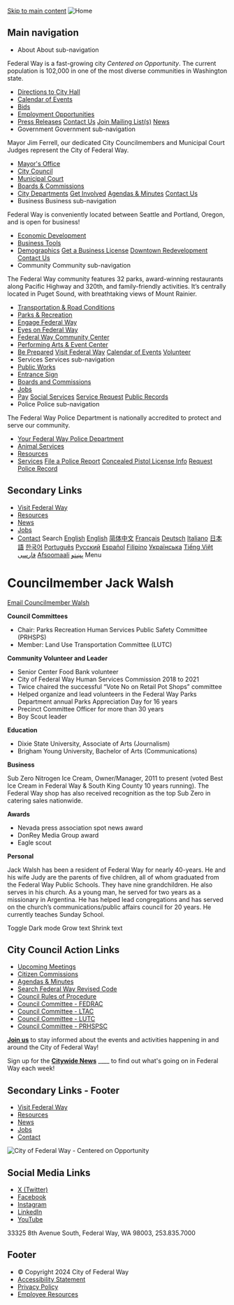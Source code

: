  [Skip to main content](https://www.cityoffederalway.com/page/councilmember-jack-walsh/)   ![Home](https://www.cityoffederalway.com/themes/fedway_theme/images/FW_Logo-Horizontal_full-color-resized.png)  

## Main navigation

 *  About About sub-navigation   

Federal Way is a fast-growing city  *Centered on Opportunity*. The current population is 102,000 in one of the most diverse communities in Washington state.  

   *  [Directions to City Hall](https://www.cityoffederalway.com/page/directions-city-hallcourtpolice)  
   *  [Calendar of Events](https://www.cityoffederalway.com/calendar)  
   *  [Bids](https://www.cityoffederalway.com/bids)  
   *  [Employment Opportunities](https://www.governmentjobs.com/careers/federalway)  
   *  [Press Releases](https://www.cityoffederalway.com/page/press-releases)   [Contact Us](https://www.cityoffederalway.com/page/contact-us)   [Join Mailing List(s)](https://www.cityoffederalway.com/page/e-newsletter-sign)   [News](https://www.cityoffederalway.com/page/press-releases)  
 *  Government Government sub-navigation   

Mayor Jim Ferrell, our dedicated City Councilmembers and Municipal Court Judges represent the City of Federal Way.   

   *  [Mayor's Office](https://www.cityoffederalway.com/mayors-office)  
   *  [City Council](https://www.cityoffederalway.com/city-council)  
   *  [Municipal Court](https://www.cityoffederalway.com/municipal-court)  
   *  [Boards & Commissions](https://www.cityoffederalway.com/boards-commissions)  
   *  [City Departments](https://www.cityoffederalway.com/page/departments)   [Get Involved](https://engagefw.com)   [Agendas & Minutes](https://www.cityoffederalway.com/page/agendas-and-minutes)   [Contact Us](https://www.cityoffederalway.com/page/contact-us)  
 *  Business Business sub-navigation   

Federal Way is conveniently located between Seattle and Portland, Oregon, and is open for business!   

   *  [Economic Development](https://www.cityoffederalway.com/economic-development)  
   *  [Business Tools](https://www.cityoffederalway.com/page/business-tools)  
   *  [Demographics](https://www.cityoffederalway.com/page/demographics)   [Get a Business License](https://www.cityoffederalway.com/page/business-license)   [Downtown Redevelopment](https://www.cityoffederalway.com/page/downtown-redevelopment)   [Contact Us](https://www.cityoffederalway.com/economic-development)  
 *  Community Community sub-navigation   

The Federal Way community features 32 parks, award-winning restaurants along Pacific Highway and 320th, and family-friendly activities. It’s centrally located in Puget Sound, with breathtaking views of Mount Rainier.  

   *  [Transportation & Road Conditions](https://www.cityoffederalway.com/page/roadway-conditions)  
   *  [Parks & Recreation](https://www.cityoffederalway.com/parks)  
   *  [Engage Federal Way](https://engagefw.com)  
   *  [Eyes on Federal Way](https://www.cityoffederalway.com/page/eyes-federal-way-0)  
   *  [Federal Way Community Center](https://itallhappenshere.org)  
   *  [Performing Arts & Event Center](https://fwpaec.org)  
   *  [Be Prepared](https://www.cityoffederalway.com/emergency-management)   [Visit Federal Way](https://visitfw.org)   [Calendar of Events](https://www.cityoffederalway.com/calendar/month)   [Volunteer](https://www.cityoffederalway.com/page/volunteering-federal-way)  
 *  Services Services sub-navigation 
   *  [Public Works](https://www.cityoffederalway.com/public-works)  
   *  [Entrance Sign](https://www.cityoffederalway.com/sites/default/files/2024-02/EntranceSignDisplayApplicationForm.pdf)  
   *  [Boards and Commissions](https://www.cityoffederalway.com/page/boards-commissions)  
   *  [Jobs](https://www.governmentjobs.com/careers/federalway)  
   *  [Pay](https://www.cityoffederalway.com/page/pay)   [Social Services](https://www.cityoffederalway.com/page/community-social-services)   [Service Request](https://www.cityoffederalway.com/page/eyes-federal-way-0)   [Public Records](https://www.cityoffederalway.com/page/public-records)  
 *  Police Police sub-navigation   

The Federal Way Police Department is nationally accredited to protect and serve our community.  

   *  [Your Federal Way Police Department](https://www.cityoffederalway.com/police-0)  
   *  [Animal Services](https://www.cityoffederalway.com/page/animal-services-unit)  
   *  [Resources](https://www.cityoffederalway.com/page/police-resources)  
   *  [Services](https://www.cityoffederalway.com/page/police-service-request)   [File a Police Report](https://www.cityoffederalway.com/page/file-police-report-online)   [Concealed Pistol License Info](https://www.cityoffederalway.com/page/concealed-pistol-license-cpl-appointment-request-form-0)   [Request Police Record](https://federalway.justfoia.com/publicportal/home/newrequest)  

## Secondary Links

 *  [Visit Federal Way](https://visitfw.org) 
 *  [Resources](https://www.cityoffederalway.com/page/resources-and-help) 
 *  [News](https://www.cityoffederalway.com/page/federal-way-citywide-news) 
 *  [Jobs](https://www.governmentjobs.com/careers/federalway) 
 *  [Contact](https://www.cityoffederalway.com/page/contact-us) 
 Search  [English](https://www.cityoffederalway.com/page/councilmember-jack-walsh)   [English](https://www.cityoffederalway.com/page/councilmember-jack-walsh)  [简体中文](https://www.cityoffederalway.com/page/councilmember-jack-walsh)  [Français](https://www.cityoffederalway.com/page/councilmember-jack-walsh)  [Deutsch](https://www.cityoffederalway.com/page/councilmember-jack-walsh)  [Italiano](https://www.cityoffederalway.com/page/councilmember-jack-walsh)  [日本語](https://www.cityoffederalway.com/page/councilmember-jack-walsh)  [한국어](https://www.cityoffederalway.com/page/councilmember-jack-walsh)  [Português](https://www.cityoffederalway.com/page/councilmember-jack-walsh)  [Русский](https://www.cityoffederalway.com/page/councilmember-jack-walsh)  [Español](https://www.cityoffederalway.com/page/councilmember-jack-walsh)  [Filipino](https://www.cityoffederalway.com/page/councilmember-jack-walsh)  [Українська](https://www.cityoffederalway.com/page/councilmember-jack-walsh)  [Tiếng Việt](https://www.cityoffederalway.com/page/councilmember-jack-walsh)  [فارسی](https://www.cityoffederalway.com/page/councilmember-jack-walsh)  [Afsoomaali](https://www.cityoffederalway.com/page/councilmember-jack-walsh)  [پښتو](https://www.cityoffederalway.com/page/councilmember-jack-walsh)  Menu 

# 

# Councilmember Jack Walsh

 [Email Councilmember Walsh](mailto:jack.walsh@federalwaywa.gov) 

 __Council Committees__ 

 * Chair: Parks Recreation Human Services Public Safety Committee (PRHSPS)
 * Member: Land Use Transportation Committee (LUTC)

 __Community Volunteer and Leader__ 

 * Senior Center Food Bank volunteer
 * City of Federal Way Human Services Commission 2018 to 2021
 * Twice chaired the successful “Vote No on Retail Pot Shops” committee
 * Helped organize and lead volunteers in the Federal Way Parks Department annual Parks Appreciation Day for 16 years
 * Precinct Committee Officer for more than 30 years
 * Boy Scout leader

 __Education__ 

 * Dixie State University, Associate of Arts (Journalism)
 * Brigham Young University, Bachelor of Arts (Communications)

 __Business__ 

Sub Zero Nitrogen Ice Cream, Owner/Manager, 2011 to present (voted Best Ice Cream in Federal Way & South King County 10 years running). The Federal Way shop has also received recognition as the top Sub Zero in catering sales nationwide.

 __Awards__ 

 * Nevada press association spot news award
 * DonRey Media Group award
 * Eagle scout

 __Personal__ 

Jack Walsh has been a resident of Federal Way for nearly 40-years. He and his wife Judy are the parents of five children, all of whom graduated from the Federal Way Public Schools. They have nine grandchildren. He also serves in his church. As a young man, he served for two years as a missionary in Argentina. He has helped lead congregations and has served on the church’s communications/public affairs council for 20 years. He currently teaches Sunday School.

 Toggle Dark mode Grow text Shrink text 

## City Council Action Links

 *   [Upcoming Meetings](https://www.cityoffederalway.com/page/agendas-and-minutes) 
 *   [Citizen Commissions](https://www.cityoffederalway.com/page/boards-commissions) 
 *   [Agendas & Minutes](https://www.cityoffederalway.com/page/agendas-and-minutes) 
 *   [Search Federal Way Revised Code](https://www.codepublishing.com/WA/FederalWay) 
 *   [Council Rules of Procedure](https://docs.cityoffederalway.com/WebLink/Browse.aspx?id=1911791&dbid=0&repo=cityoffederalway) 
 *   [Council Committee - FEDRAC](https://www.cityoffederalway.com/page/finance-economic-development-regional-affairs-committee-fedrac) 
 *   [Council Committee - LTAC](https://www.cityoffederalway.com/page/lodging-tax-advisory-committee) 
 *   [Council Committee - LUTC](https://www.cityoffederalway.com/page/LUTC) 
 *   [Council Committee - PRHSPSC](https://www.cityoffederalway.com/page/parks-recreation-human-services-public-safety-committee-prhsps) 

 [__Join us__](https://www.cityoffederalway.com/page/e-newsletter-sign) to stay informed about the events and activities happening in and around the City of Federal Way!

Sign up for the [__Citywide News__](https://lp.constantcontactpages.com/sl/iTopXHF/citywidenews)  ____ to find out what's going on in Federal Way each week!

## Secondary Links - Footer

 *  [Visit Federal Way](https://visitfw.org) 
 *  [Resources](https://www.cityoffederalway.com/page/resources-and-help) 
 *  [News](https://www.cityoffederalway.com/page/federal-way-citywide-news) 
 *  [Jobs](https://www.governmentjobs.com/careers/federalway) 
 *  [Contact](https://www.cityoffederalway.com/page/contact-us) 

 ![City of Federal Way - Centered on Opportunity](https://www.cityoffederalway.com/sites/default/files/inline-images/FW-Logo-Vert_white.png) 

## Social Media Links

 *  [X (Twitter)](https://twitter.com/wafederalway) 
 *  [Facebook](https://www.facebook.com/CityofFederalWay) 
 *  [Instagram](https://www.instagram.com/fedwaywa) 
 *  [LinkedIn](https://www.linkedin.com/company/city-of-federal-way) 
 *  [YouTube](https://www.youtube.com/user/FWcommunications) 

33325 8th Avenue South, Federal Way, WA 98003, 253.835.7000

## Footer

 *  © Copyright 2024 City of Federal Way 
 *  [Accessibility Statement](https://www.cityoffederalway.com/page/website-accessibility-statement) 
 *  [Privacy Policy](https://www.cityoffederalway.com/page/website-privacy-policy) 
 *  [Employee Resources](https://www.cityoffederalway.com/page/employee-resources) 
 